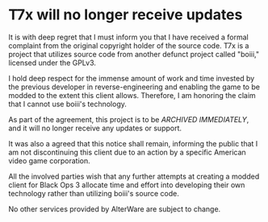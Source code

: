 # T7x will no longer receive updates

It is with deep regret that I must inform you that I have received a formal complaint from the original copyright holder of the source code. T7x is a project that utilizes source code from another defunct project called "boiii," licensed under the GPLv3.

I hold deep respect for the immense amount of work and time invested by the previous developer in reverse-engineering and enabling the game to be modded to the extent this client allows. Therefore, I am honoring the claim that I cannot use boiii's technology.

As part of the agreement, this project is to be *ARCHIVED IMMEDIATELY*, and it will no longer receive any updates or support.

It was also a agreed that this notice shall remain, informing the public that I am not discontinuing this client due to an action by a specific American video game corporation.

All the involved parties wish that any further attempts at creating a modded client for Black Ops 3 allocate time and effort into developing their own technology rather than utilizing boiii's source code.

No other services provided by AlterWare are subject to change.
